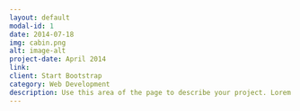 ```yaml
---
layout: default
modal-id: 1
date: 2014-07-18
img: cabin.png
alt: image-alt
project-date: April 2014
link:
client: Start Bootstrap
category: Web Development
description: Use this area of the page to describe your project. Lorem ipsum dolor sit amet, consectetur adipisicing elit. Mollitia neque assumenda ipsam nihil, molestias magnam, recusandae quos quis inventore quisquam velit asperiores, vitae? Reprehenderit soluta, eos quod consequuntur itaque. Nam.
---
```

